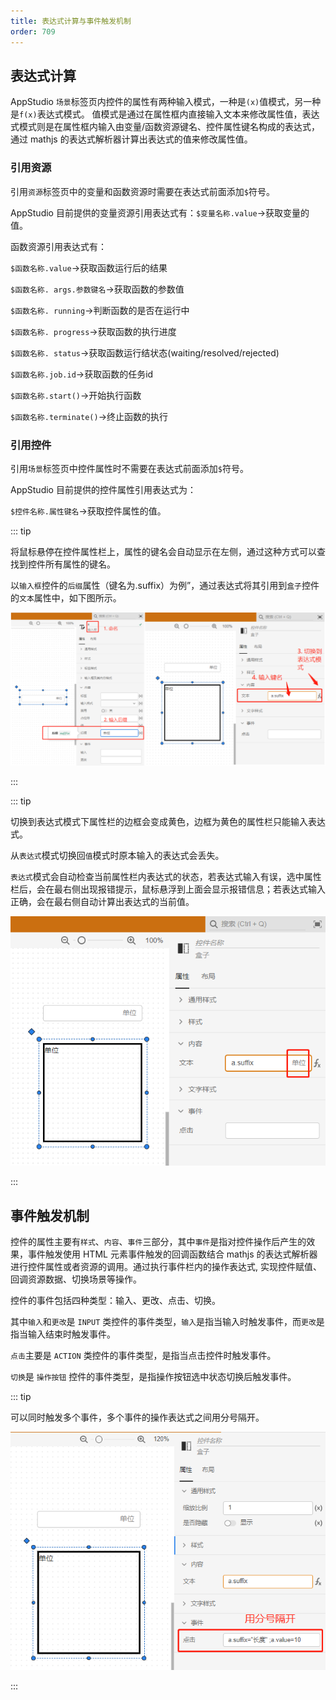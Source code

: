 ```yaml
---
title: 表达式计算与事件触发机制
order: 709
---
```

## 表达式计算

AppStudio `场景`标签页内控件的属性有两种输入模式，一种是`(x)`值模式，另一种是`f(x)`表达式模式。
值模式是通过在属性框内直接输入文本来修改属性值，表达式模式则是在属性框内输入由变量/函数资源键名、控件属性键名构成的表达式，通过 mathjs 的表达式解析器计算出表达式的值来修改属性值。

### 引用资源

引用`资源`标签页中的变量和函数资源时需要在表达式前面添加`$`符号。

AppStudio 目前提供的变量资源引用表达式有：`$变量名称.value`→获取变量的值。

函数资源引用表达式有：

`$函数名称.value`→获取函数运行后的结果

`$函数名称. args.参数键名`→获取函数的参数值

`$函数名称. running`→判断函数的是否在运行中

`$函数名称. progress`→获取函数的执行进度

`$函数名称. status`→获取函数运行结状态(waiting/resolved/rejected)

`$函数名称.job.id`→获取函数的任务id

`$函数名称.start()`→开始执行函数

`$函数名称.terminate()`→终止函数的执行

### 引用控件

引用`场景`标签页中控件属性时不需要在表达式前面添加`$`符号。

AppStudio 目前提供的控件属性引用表达式为：

`$控件名称.属性键名`→获取控件属性的值。

::: tip

将鼠标悬停在控件属性栏上，属性的键名会自动显示在左侧，通过这种方式可以查找到控件所有属性的键名。

以`输入框`控件的`后缀`属性（键名为.suffix）为例”，通过表达式将其引用到`盒子`控件的`文本`属性中，如下图所示。

![引用控件属性键名](./引用控件属性键名.png "引用控件属性键名")

:::

::: tip

切换到表达式模式下属性栏的边框会变成黄色，边框为黄色的属性栏只能输入表达式。

从`表达式`模式切换回`值`模式时原本输入的表达式会丢失。

`表达式`模式会自动检查当前属性栏内表达式的状态，若表达式输入有误，选中属性栏后，会在最右侧出现报错提示，鼠标悬浮到上面会显示报错信息；若表达式输入正确，会在最右侧自动计算出表达式的当前值。

![表达式计算](./表达式计算.png "表达式计算")

:::

## 事件触发机制

控件的属性主要有`样式`、`内容`、`事件`三部分，其中`事件`是指对控件操作后产生的效果，事件触发使用 HTML 元素事件触发的回调函数结合 mathjs 的表达式解析器进行控件属性或者资源的调用。通过执行事件栏内的操作表达式, 实现控件赋值、回调资源数据、切换场景等操作。

控件的事件包括四种类型：输入、更改、点击、切换。

其中`输入`和`更改`是 `INPUT` 类控件的事件类型，`输入`是指当输入时触发事件，而`更改`是指当输入结束时触发事件。

`点击`主要是 `ACTION` 类控件的事件类型，是指当点击控件时触发事件。

`切换`是 `操作按钮` 控件的事件类型，是指操作按钮选中状态切换后触发事件。


::: tip

可以同时触发多个事件，多个事件的操作表达式之间用分号隔开。

![同时触发多个事件](./同时触发多个事件.png "同时触发多个事件")

:::